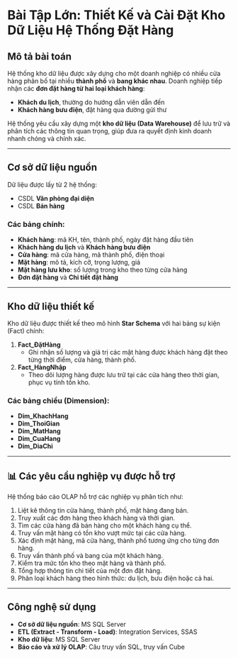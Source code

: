 # Bài Tập Lớn: Thiết Kế và Cài Đặt Kho Dữ Liệu Hệ Thống Đặt Hàng

## Mô tả bài toán

Hệ thống kho dữ liệu được xây dựng cho một doanh nghiệp có nhiều cửa hàng phân bố tại nhiều **thành phố** và **bang khác nhau**. Doanh nghiệp tiếp nhận các **đơn đặt hàng từ hai loại khách hàng**:

- **Khách du lịch**, thường do hướng dẫn viên dẫn đến
- **Khách hàng bưu điện**, đặt hàng qua đường gửi thư

Hệ thống yêu cầu xây dựng một **kho dữ liệu (Data Warehouse)** để lưu trữ và phân tích các thông tin quan trọng, giúp đưa ra quyết định kinh doanh nhanh chóng và chính xác.

---

## Cơ sở dữ liệu nguồn

Dữ liệu được lấy từ 2 hệ thống:
- CSDL **Văn phòng đại diện**
- CSDL **Bán hàng**

### Các bảng chính:
- **Khách hàng**: mã KH, tên, thành phố, ngày đặt hàng đầu tiên
- **Khách hàng du lịch** và **Khách hàng bưu điện**
- **Cửa hàng**: mã cửa hàng, mã thành phố, điện thoại
- **Mặt hàng**: mô tả, kích cỡ, trọng lượng, giá
- **Mặt hàng lưu kho**: số lượng trong kho theo từng cửa hàng
- **Đơn đặt hàng** và **Chi tiết đặt hàng**

---

## Kho dữ liệu thiết kế

Kho dữ liệu được thiết kế theo mô hình **Star Schema** với hai bảng sự kiện (Fact) chính:

1. **Fact_ĐặtHàng**  
   - Ghi nhận số lượng và giá trị các mặt hàng được khách hàng đặt theo từng thời điểm, cửa hàng, thành phố.
2. **Fact_HàngNhập**  
   - Theo dõi lượng hàng được lưu trữ tại các cửa hàng theo thời gian, phục vụ tính tồn kho.

### Các bảng chiều (Dimension):
- **Dim_KhachHang**
- **Dim_ThoiGian**
- **Dim_MatHang**
- **Dim_CuaHang**
- **Dim_DiaChi**

---

## 📊 Các yêu cầu nghiệp vụ được hỗ trợ

Hệ thống báo cáo OLAP hỗ trợ các nghiệp vụ phân tích như:

1. Liệt kê thông tin cửa hàng, thành phố, mặt hàng đang bán.
2. Truy xuất các đơn hàng theo khách hàng và thời gian.
3. Tìm các cửa hàng đã bán hàng cho một khách hàng cụ thể.
4. Truy vấn mặt hàng có tồn kho vượt mức tại các cửa hàng.
5. Xác định mặt hàng, mã cửa hàng, thành phố tương ứng cho từng đơn hàng.
6. Truy vấn thành phố và bang của một khách hàng.
7. Kiểm tra mức tồn kho theo mặt hàng và thành phố.
8. Tổng hợp thông tin chi tiết của một đơn đặt hàng.
9. Phân loại khách hàng theo hình thức: du lịch, bưu điện hoặc cả hai.

---

## Công nghệ sử dụng

- **Cơ sở dữ liệu nguồn**: MS SQL Server
- **ETL (Extract - Transform - Load)**: Integration Services, SSAS
- **Kho dữ liệu**: MS SQL Server
- **Báo cáo và xử lý OLAP**: Câu truy vấn SQL, truy vấn Cube

